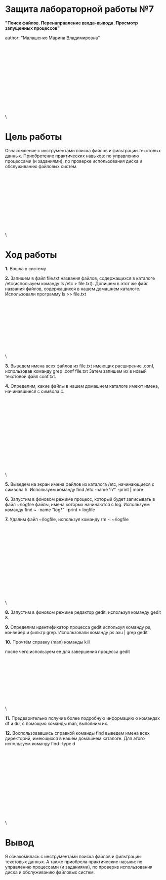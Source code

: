 
# Защита лабораторной работы №7

 **"Поиск файлов. Перенаправление ввода-вывода. Просмотр запущенных процессов"**

author: "Малашенко Марина Владимировна"
\
\
\
\
\
\
\
\
\
\
\
\
\
\
\
\




# Цель работы

Ознакомление с инструментами поиска файлов и фильтрации
текстовых данных. Приобретение практических навыков: по управлению процессами (и заданиями), по проверке использования диска и обслуживанию файловых систем.
\
\
\
\
\
\
\
\
\
\
\
\
\
\




# Ход работы

**1.** Вошла в систему

**2.** Запишем в файл file.txt названия файлов, содержащихся в каталоге /etc(используем команду ls /etc > file.txt).
Допишем в этот же файл названия файлов, содержащихся в нашем домашнем каталоге. Использовали программу ls >> file.txt

\
\
\
\
\
\
\
\
\
\
\


**3.** Выведем имена всех файлов из file.txt имеющих расширение .conf, использовав команду
grep .conf file.txt
Затем запишем их в новый текстовой файл conf.txt.


**4.**	Определим, какие файлы в нашем домашнем каталоге имеют имена, начинавшиеся с символа c.

\
\
\
\
\
\
\
\
\
\
\
\
\
\
\



**5.** Выведем на экран имена файлов из каталога /etc, начинающиеся с символа h. Используем команду find /etc -name 'h*' -print | more


**6.** Запустим в фоновом режиме процесс, который будет записывать в файл ~/logfile файлы, имена которых начинаются с log. Используем команду find ~ -name "log*" -print > logfile
 
**7.** Удалим файл ~/logfile, используя команду rm -i ~/logfile

\
\
\
\
\
\
\
\
\
\
\
\
\
\
\

**8.** Запустим в фоновом режиме редактор gedit, используя команду gedit &.

**9.** Определим идентификатор процесса gedit используя команду ps, конвейер и фильтр grep.
Использовали команду ps axu | grep gedit


**10.** Прочтём справку (man) команды kill

после чего используем ее для завершения процесса gedit

\
\
\
\
\
\
\
\
\
\

**11.** Предварительно получив более подробную информацию о командах df и du, с помощью команды man, выполним их.


**12.** Воспользовавшись справкой команды find выведем имена всех директорий, имеющихся в нашем домашнем каталоге. Для этого используем команду find -type d
\
\
\
\
\
\
\
\
\
\
\
\
\
\
\
\







# Вывод
Я ознакомилась с инструментами поиска файлов и фильтрации текстовых данных. А также приобрела практические навыки: по управлению процессами (и заданиями), по проверке использования диска и обслуживанию файловых систем.


